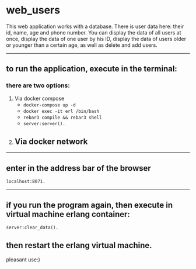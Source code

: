 web_users
==================================================
This web application works with a database. 
There is user data here: their id, name, age and phone number. 
You can display the data of all users at once, display the data of one user by his ID, display the data of users older or younger than a certain age, as well as delete and add users.

------------------------------------------------
to run the application, execute in the terminal:
------------------------------------------------ 
### there are two options:
 1. Via docker compose
    - `docker-compose up -d`
    - `docker exec -it erl /bin/bash`
    - `rebar3 compile && rebar3 shell`
    - `server:server().`
 2. Via docker network
    - 
------------------------------------------------
enter in the address bar of the browser
------------------------------------------------

	localhost:8071.
------------------------------------------------
if you run the program again, then execute in virtual machine erlang container:
------------------------------------------------

	server:clear_data().
	
then restart the erlang virtual machine.
------------------------------------------------


pleasant use:)
